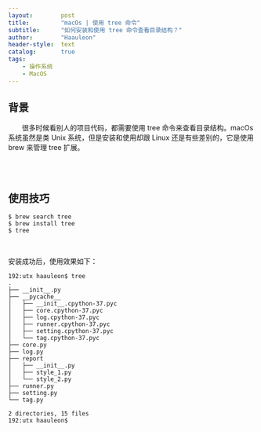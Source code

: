 ```yaml
---
layout:        post
title:         "macOs | 使用 tree 命令"
subtitle:      "如何安装和使用 tree 命令查看目录结构？"
author:        "Haauleon"
header-style:  text
catalog:       true
tags:
    - 操作系统
    - MacOS
---
```


## 背景
&emsp;&emsp;很多时候看别人的项目代码，都需要使用 tree 命令来查看目录结构。macOs 系统虽然是类 Unix 系统，但是安装和使用却跟 Linux 还是有些差别的，它是使用 brew 来管理 tree 扩展。      

<br><br>

## 使用技巧
```
$ brew search tree
$ brew install tree
$ tree
```

<br>

安装成功后，使用效果如下：        
```
192:utx haauleon$ tree
.
├── __init__.py
├── __pycache__
│   ├── __init__.cpython-37.pyc
│   ├── core.cpython-37.pyc
│   ├── log.cpython-37.pyc
│   ├── runner.cpython-37.pyc
│   ├── setting.cpython-37.pyc
│   └── tag.cpython-37.pyc
├── core.py
├── log.py
├── report
│   ├── __init__.py
│   ├── style_1.py
│   └── style_2.py
├── runner.py
├── setting.py
└── tag.py

2 directories, 15 files
192:utx haauleon$ 
```